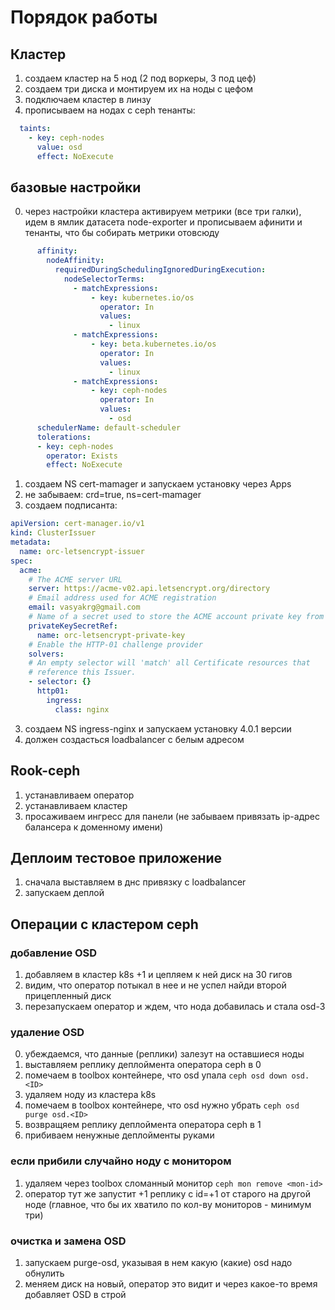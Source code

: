 # Порядок работы

## Кластер

1. создаем кластер на 5 нод (2 под воркеры, 3 под цеф)
2. создаем три диска и монтируем их на ноды с цефом
3. подключаем кластер в линзу
4. прописываем на нодах с ceph тенанты:

```yaml
  taints:
    - key: ceph-nodes
      value: osd
      effect: NoExecute
```

## базовые настройки

0. через настройки кластера активируем метрики (все три галки), идем в ямлик датасета node-exporter и прописываем афинити и тенанты, что бы собирать метрики отовсюду

```yaml
      affinity:
        nodeAffinity:
          requiredDuringSchedulingIgnoredDuringExecution:
            nodeSelectorTerms:
              - matchExpressions:
                  - key: kubernetes.io/os
                    operator: In
                    values:
                      - linux
              - matchExpressions:
                  - key: beta.kubernetes.io/os
                    operator: In
                    values:
                      - linux
              - matchExpressions:
                  - key: ceph-nodes
                    operator: In
                    values:
                      - osd
      schedulerName: default-scheduler
      tolerations:
      - key: ceph-nodes
        operator: Exists
        effect: NoExecute
```

1. создаем NS cert-mamager и запускаем установку через Apps
2. не забываем: crd=true, ns=cert-mamager
3. создаем подписанта:

```yml
apiVersion: cert-manager.io/v1
kind: ClusterIssuer
metadata:
  name: orc-letsencrypt-issuer
spec:
  acme:
    # The ACME server URL
    server: https://acme-v02.api.letsencrypt.org/directory
    # Email address used for ACME registration
    email: vasyakrg@gmail.com
    # Name of a secret used to store the ACME account private key from step 3
    privateKeySecretRef:
      name: orc-letsencrypt-private-key
    # Enable the HTTP-01 challenge provider
    solvers:
    # An empty selector will 'match' all Certificate resources that
    # reference this Issuer.
    - selector: {}
      http01:
        ingress:
          class: nginx
```

3. создаем NS ingress-nginx и запускаем установку 4.0.1 версии
4. должен создасться loadbalancer с белым адресом

## Rook-ceph

1. устанавливаем оператор
2. устанавливаем кластер
3. просаживаем ингресс для панели (не забываем привязать ip-адрес балансера к доменному имени)

## Деплоим тестовое приложение

1. сначала выставляем в днс привязку с loadbalancer
2. запускаем деплой

## Операции с кластером ceph

### добавление OSD

1. добавляем в кластер k8s +1 и цепляем к ней диск на 30 гигов
2. видим, что оператор потыкал в нее и не успел найди второй прицепленный диск
3. перезапускаем оператор и ждем, что нода добавилась и стала osd-3

### удаление OSD

0. убеждаемся, что данные (реплики) залезут на оставшиеся ноды
1. выставляем реплику деплоймента оператора ceph в 0
2. помечаем в toolbox контейнере, что osd упала `ceph osd down osd.<ID>`
3. удаляем ноду из кластера k8s
4. помечаем в toolbox контейнере, что osd нужно убрать `ceph osd purge osd.<ID>`
5. возвращяем реплику деплоймента оператора ceph в 1
6. прибиваем ненужные деплойменты руками

### если прибили случайно ноду с монитором

1. удаляем через toolbox сломанный монитор `ceph mon remove <mon-id>`
2. оператор тут же запустит +1 реплику с id=+1 от старого на другой ноде (главное, что бы их хватило по кол-ву мониторов - минимум три)


### очистка и замена OSD

1. запускаем purge-osd, указывая в нем какую (какие) osd надо обнулить
2. меняем диск на новый, оператор это видит и через какое-то время добавляет OSD в строй
